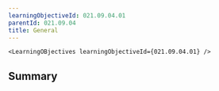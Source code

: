 ```yaml
---
learningObjectiveId: 021.09.04.01
parentId: 021.09.04
title: General
---
```


```tsx eval
<LearningOBjectives learningObjectiveId={021.09.04.01} />
```

## Summary
